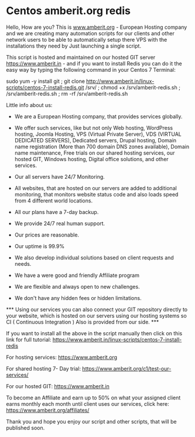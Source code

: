 # Centos amberit.org redis

Hello, How are you?
This is www.amberit.org - European Hosting company and we are creating many automation scripts for our clients and other network users to be able to automatically setup there VPS with the installations they need by Just launching a single script. 

This script is hosted and maintained on our hosted GIT server https://www.amberit.in - and if you want to install Redis you can do it the easy way by typing the following command in your Centos 7 Terminal:

sudo yum -y install git ; git clone http://www.amberit.in/linux-scripts/centos-7-install-redis.git /srv/ ; chmod +x /srv/amberit-redis.sh ; /srv/amberit-redis.sh ; rm -rf /srv/amberit-redis.sh

Little info about us:

* We are a European Hosting company, that provides services globally. 
* We offer such services, like but not only Web hosting, WordPress hosting, Joomla Hosting, VPS (Virtual Private Server), VDS (VIRTUAL DEDICATED SERVERS), Dedicated servers, Drupal hosting, Domain name registration (More than 700 domain DNS zones available), Domain name maintenance, Free trials on our shared hosting services, our hosted GIT, Windows hosting, Digital office solutions, and other services.

* Our all servers have 24/7 Monitoring.
* All websites, that are hosted on our servers are added to additional monitoring, that monitors website status code and also loads speed from 4 different world locations.
* All our plans have a 7-day backup.
* We provide 24/7 real human support.
* Our prices are reasonable.
* Our uptime is 99.9%
* We also develop individual solutions based on client requests and needs.
* We have a were good and friendly Affiliate program
* We are flexible and always open to new challenges.
* We don't have any hidden fees or hidden limitations.

*** Using our services you can also connect your GIT repository directly to your website, which is hosted on our servers using our hosting systems so CI ( Continuous Integration ) Also is provided from our side. ***

If you want to install all the above in the script manually then click on this link for full tutorial:
https://www.amberit.in/linux-scripts/centos-7-install-redis

For hosting services:
https://www.amberit.org

For shared hosting 7- Day trial:
https://www.amberit.org/c1/test-our-services/

For our hosted GIT:
https://www.amberit.in

To become an Affiliate and earn up to 50% on what your assigned client earns monthly each month until client uses our services, click here:
https://www.amberit.org/affiliates/

Thank you and hope you enjoy our script and other scripts, that will be published soon.
